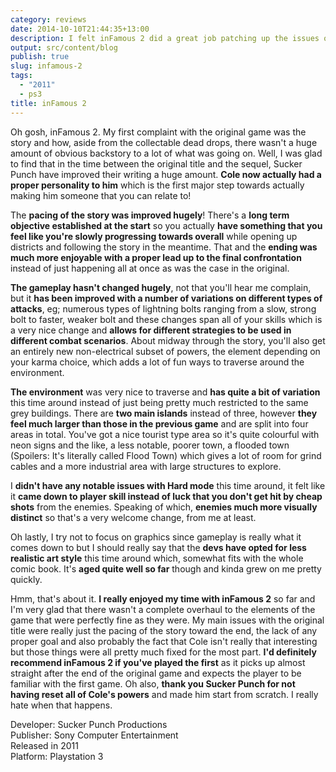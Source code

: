 ```yaml
---
category: reviews
date: 2014-10-10T21:44:35+13:00
description: I felt inFamous 2 did a great job patching up the issues of the original game and enhancing the systems that already worked well!
output: src/content/blog
publish: true
slug: infamous-2
tags:
  - "2011"
  - ps3
title: inFamous 2
---
```

Oh gosh, inFamous 2. My first complaint with the original game was the story and how, aside from the collectable dead drops, there wasn't a huge amount of obvious backstory to a lot of what was going on. Well, I was glad to find that in the time between the original title and the sequel, Sucker Punch have improved their writing a huge amount. **Cole now actually had a proper personality to him** which is the first major step towards actually making him someone that you can relate to!

The **pacing of the story was improved hugely**! There's a **long term objective established at the start** so you actually **have something that you feel like you're slowly progressing towards overall** while opening up districts and following the story in the meantime. That and the **ending was much more enjoyable with a proper lead up to the final confrontation** instead of just happening all at once as was the case in the original.

**The gameplay hasn't changed hugely**, not that you'll hear me complain, but it **has been improved with a number of variations on different types of attacks**, eg; numerous types of lightning bolts ranging from a slow, strong bolt to faster, weaker bolt and these changes span all of your skills which is a very nice change and **allows for different strategies to be used in different combat scenarios**. About midway through the story, you'll also get an entirely new non-electrical subset of powers, the element depending on your karma choice, which adds a lot of fun ways to traverse around the environment.

**The environment** was very nice to traverse and **has quite a bit of variation** this time around instead of just being pretty much restricted to the same grey buildings. There are **two main islands** instead of three, however **they feel much larger than those in the previous game** and are split into four areas in total. You've got a nice tourist type area so it's quite colourful with neon signs and the like, a less notable, poorer town, a flooded town (Spoilers: It's literally called Flood Town) which gives a lot of room for grind cables and a more industrial area with large structures to explore.

I **didn't have any notable issues with Hard mode** this time around, it felt like it **came down to player skill instead of luck that you don't get hit by cheap shots** from the enemies. Speaking of which, **enemies much more visually distinct** so that's a very welcome change, from me at least.

Oh lastly, I try not to focus on graphics since gameplay is really what it comes down to but I should really say that the **devs have opted for less realistic art style** this time around which, somewhat fits with the whole comic book. It's **aged quite well so far** though and kinda grew on me pretty quickly.

Hmm, that's about it. **I really enjoyed my time with inFamous 2** so far and I'm very glad that there wasn't a complete overhaul to the elements of the game that were perfectly fine as they were. My main issues with the original title were really just the pacing of the story toward the end, the lack of any proper goal and also probably the fact that Cole isn't really that interesting but those things were all pretty much fixed for the most part. **I'd definitely recommend inFamous 2 if you've played the first** as it picks up almost straight after the end of the original game and expects the player to be familiar with the first game. Oh also, **thank you Sucker Punch for not having reset all of Cole's powers** and made him start from scratch. I really hate when that happens.

Developer: Sucker Punch Productions \
Publisher: Sony Computer Entertainment \
Released in 2011 \
Platform: Playstation 3
